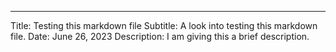 ---
Title: Testing this markdown file
Subtitle: A look into testing this markdown file.
Date: June 26, 2023
Description: I am giving this a brief description.
